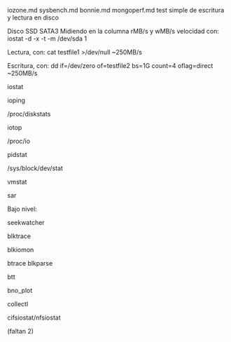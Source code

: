 iozone.md
sysbench.md
bonnie.md
mongoperf.md
  test simple de escritura y lectura en disco


Disco SSD SATA3
Midiendo en la columna rMB/s y wMB/s velocidad con:
iostat  -d -x -t -m /dev/sda 1

Lectura, con: cat testfile1 >/dev/null
~250MB/s

Escritura, con: dd if=/dev/zero of=testfile2 bs=1G count=4 oflag=direct
~250MB/s





iostat

ioping

/proc/diskstats

iotop

/proc/io

pidstat

/sys/block/dev/stat

vmstat

sar



Bajo nivel:

seekwatcher

blktrace

blkiomon

btrace blkparse

btt

bno_plot

collectl

cifsiostat/nfsiostat

(faltan 2)
